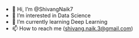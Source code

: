 - 👋 Hi, I’m @ShivangNaik7
- 👀 I’m interested in Data Science
- 🌱 I’m currently learning Deep Learning
- 📫 How to reach me (shivang.naik.3@gmail.com)

<!---
ShivangNaik7/ShivangNaik7 is a ✨ special ✨ repository because its `README.md` (this file) appears on your GitHub profile.
You can click the Preview link to take a look at your changes.
--->
